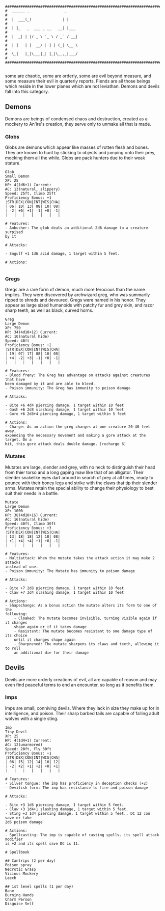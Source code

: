 ```
################################################################################
#  ______ _                _                                                   #
#  |  ___(_)              | |                                                  #
#  | |_   _  ___ _ __   __| |___                                               #
#  |  _| | |/ _ \ '_ \ / _` / __|                                              #
#  | |   | |  __/ | | | (_| \__ \                                              #
#  \_|   |_|\___|_| |_|\__,_|___/                                              #
################################################################################
                              
```
some are chaotic, some are orderly, some are evil beyond measure, and some 
measure their evil in quarterly reports. Fiends are all those beings which 
reside in the lower planes which are not leviathan. Demons and devils fall into
this category.

## Demons
Demons are beings of condensed chaos and destruction, created as a mockery to
An'ire's creation, they serve only to unmake all that is made.

### Globs
Globs are demons which appear like masses of rotten flesh and bones. They are
known to hunt by sticking to objects and jumping onto their prey, mocking them
all the while.  Globs are pack hunters due to their weak stature. 

```
Glob
Small Demon    
XP: 25
HP: 4(1d6+1) Current:
AC: 13(natural, slippery)
Speed: 25ft, Climb 25ft
Proficiency Bonus: +1
|STR|DEX|CON|INT|WIS|CHA|
| 06| 10| 13| 08| 10| 08|
| -2| +0| +1| -1| +0| -1|
|   |   |   |   |   |   |

# Features:
- Ambusher: The glob deals an additional 2d6 damage to a creature surpised 
by it

# Attacks:

- Engulf +1 1d6 acid damage, 1 target within 5 feet.

# Actions: 


```

### Gregs
Gregs are a rare form of demon, much more ferocious than the name implies. They
were discovered by archwizard greg, who was summarily ripped to shreds and 
devoured, Gregs were named in his honor. They appear as large sized humanoids 
with patchy fur and grey skin, and razor sharp teeth, as well as black, curved 
horns. 

```
Greg
Large Demon    
XP: 750
HP: 34(4d10+12) Current:
AC: 10(natural hide)
Speed: 40ft
Proficiency Bonus: +2
|STR|DEX|CON|INT|WIS|CHA|
| 19| 07| 17| 08| 10| 08|
| +4| -2| +3| -1| +0| -1|
|   |   |   |   |   |   |

# Features:
- Blood freny: The Greg has advantage on attacks against creatures that have 
been damaged by it and are able to bleed. 
- Poison immunity: The Greg has immunity to poison damage

# Attacks:

- Bite +6 4d4 piercing damage, 1 target within 10 feet
- Gash +6 2d8 slashing damage, 1 target within 10 feet
- Gore +6 2d8+4 piercing damage, 1 target within 5 feet

# Actions: 
- Charge: As an action the greg charges at one creature 20-40 feet away, 
expending the necessary movement and making a gore attack at the target. On a 
hit, this gore attack deals double damage. [recharge 6]

```

### Mutates
Mutates are large, slender and grey, with no neck to distinguish their head from
thier torso and a long gaping maw like that of an alligator. Their slender 
snakelike eyes dart around in search of prey at all times, ready to pounce with 
their boney legs and strike with the claws that tip their slender arms. Mutates
retain the special ability to change their physiology to best suit their needs
in a battle.

```
Mutate
Large Demon    
XP: 1000
HP: 38(4d10+16) Current:
AC: 16(natural hide)
Speed: 40ft, Climb 30ft
Proficiency Bonus: +3
|STR|DEX|CON|INT|WIS|CHA|
| 13| 18| 18| 12| 10| 08|
| +1| +4| +4| +1| +0| -1|
|   |   |   |   |   |   |

# Features:
- Multiattack: When the mutate takes the attack action it may make 2 attacks 
instead of one.
- Poison immunity: The Mutate has immunity to poison damage

# Attacks:

- Bite +7 2d8 piercing damage, 1 target within 10 feet
- Claw +7 3d4 slashing damage, 1 target within 10 feet

# Actions: 
- Shapechange: As a bonus action the mutate alters its form to one of the 
following:
	- Cloaked: The mutate becomes invisible, turning visible again if it changes
	shape again or if it takes damage
	- Resistant: The mutate becomes resistant to one damage type of its choice
	until it changes shape again
	- Sharpnened: The mutate sharpens its claws and teeth, allowing it to roll
	an additional die for their damage

```

## Devils
Devils are more orderly creations of evil, all are capable of reason and may 
even find peaceful terms to end an encounter, so long as it benefits them.

### Imps
Imps are small, conniving devils. Where they lack in size they make up for in
intelligence, and poison. Their sharp barbed tails are capable of falling adult
wolves with a single sting. 

```
Imp
Tiny Devil    
XP: 25
HP: 4(1d4+1) Current:
AC: 12(unarmored)
Speed: 20ft, Fly 30ft
Proficiency Bonus: +1
|STR|DEX|CON|INT|WIS|CHA|
| 06| 15| 12| 14| 10| 12|
| -2| +2| +1| +2| +0| +1|
|   |   |   |   |   |   |

# Features:
- Silver tongue: The imp has proficiency in deception checks (+2)
- Devilish form: The imp has resistance to fire and poison damage 

# Attacks:

- Bite +3 1d6 piercing damage, 1 target within 5 feet.
- Claw +3 1d4+1 slashing damage, 1 target within 5 feet. 
- Sting +3 1d4 piercing damage, 1 target within 5 feet., DC 12 con save or take 
2d6 poison damage

# Actions: 
- Spellcasting: The imp is capable of casting spells. its spell attack modifier 
is +2 and its spell save DC is 11.

# Spellbook

## Cantrips (2 per day)
Poison spray
Necrotic Grasp
Vicious Mockery
Leech

## 1st level spells (1 per day)
Bane
Burning Hands
Charm Person
Disguise Self

```